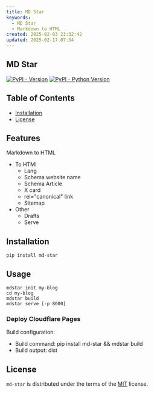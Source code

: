 ```yaml
---
title: MD Star
keywords:
  - MD Star
  - Markdown to HTML
created: 2025-02-03 23:32:42
updated: 2025-02-17 07:54
---
```


## MD Star

[![PyPI - Version](https://img.shields.io/pypi/v/md-star.svg)](https://pypi.org/project/md-star)
[![PyPI - Python Version](https://img.shields.io/pypi/pyversions/md-star.svg)](https://pypi.org/project/md-star)

## Table of Contents

- [Installation](#installation)
- [License](#license)

## Features

Markdown to HTML

- To HTMl
  - Lang
  - Schema website name
  - Schema Article
  - X card
  - rel="canonical" link
  - Sitemap
- Other
  - Drafts
  - Serve

## Installation

```console
pip install md-star
```

## Usage

```console
mdstar init my-blog
cd my-blog
mdstar build
mdstar serve [-p 8000]
```

### Deploy Cloudflare Pages

Build configuration:

- Build command: pip install md-star && mdstar build
- Build output: dist

## License

`md-star` is distributed under the terms of the [MIT](https://spdx.org/licenses/MIT.html) license.
